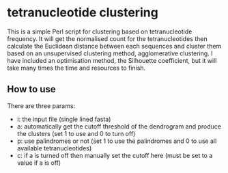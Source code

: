 # tetranucleotide clustering
This is a simple Perl script for clustering based on tetranucleotide frequency.
It will get the normalised count for the tetranucleotides then calculate the Euclidean distance between each sequences and cluster them based on an unsupervised clustering method, agglomerative clustering.
I have included an optimisation method, the Silhouette coefficient, but it will take many times the time and resources to finish.

## How to use
There are three params:
- i: the input file (single lined fasta)
- a: automatically get the cutoff threshold of the dendrogram and produce the clusters (set 1 to use and 0 to turn off)
- p: use palindromes or not (set 1 to use the palindromes and 0 to use all available tetranucleotides)
- c: if a is turned off then manually set the cutoff here (must be set to a value if a is off)
